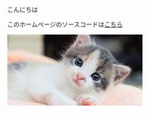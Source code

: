 こんにちは

このホームページのソースコードは[こちら](https://github.com/grazie-a-k-a-keita/SamplePages)

![猫の画像](./cat.jpg)
